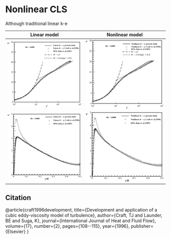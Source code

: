 # Nonlinear CLS

Although traditional linear k-e

| Linear model | Nonlinear model |
| --- | --- |
| <img src="https://github.com/Vaezi92/Nonlinear-CLS/blob/main/Figs/linearuplus.png" width="400"> | <img src="https://github.com/Vaezi92/Nonlinear-CLS/blob/main/Figs/nonlinearuplus.png" width="400"> |
| <img src="https://github.com/Vaezi92/Nonlinear-CLS/blob/main/Figs/linearkplus.png" width="400"> | <img src="https://github.com/Vaezi92/Nonlinear-CLS/blob/main/Figs/nonlinearkplus.png" width="400"> |

## Citation
@article{craft1996development,
  title={Development and application of a cubic eddy-viscosity model of turbulence},
  author={Craft, TJ and Launder, BE and Suga, K},
  journal={International Journal of Heat and Fluid Flow},
  volume={17},
  number={2},
  pages={108--115},
  year={1996},
  publisher={Elsevier}
}
